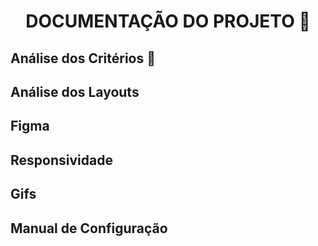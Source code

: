 <h1 align="center"> DOCUMENTAÇÃO DO PROJETO 📃 </h1>

<h2> Análise dos Critérios 🎯 </h2>
<h2> Análise dos Layouts </h2>
<h2> Figma </h2>
<h2> Responsividade </h2>
<h2> Gifs </h2>
<h2> Manual de Configuração </h2>
